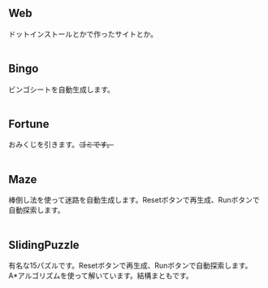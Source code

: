 ## Web
ドットインストールとかで作ったサイトとか。
<br>
<br>

## Bingo
ビンゴシートを自動生成します。
<br>
<br>

## Fortune
おみくじを引きます。<strike>ゴミです。</strike>
<br>
<br>

## Maze
棒倒し法を使って迷路を自動生成します。Resetボタンで再生成、Runボタンで自動探索します。
<br>
<br>

## SlidingPuzzle
有名な15パズルです。Resetボタンで再生成、Runボタンで自動探索します。
<br>
A*アルゴリズムを使って解いています。結構まともです。
